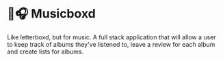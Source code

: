 # 🎵🎧 Musicboxd

Like letterboxd, but for music. A full stack application that will allow a user to keep track of albums they've listened to, leave a review for each album and create lists for albums.